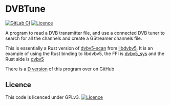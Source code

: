 # DVBTune

[![GitLab CI](https://gitlab.com/Russel/DVBTune/badges/master/build.svg)](https://gitlab.com/Russel/dvbtune)
[![Licence](https://img.shields.io/badge/license-GPL_3-green.svg)](https://www.gnu.org/licenses/gpl-3.0.en.html)

A program to read a DVB transmitter file, and use a connected DVB tuner to search for all the channels and
create a GStreamer channels file.

This is essentially a Rust version of [dvbv5-scan](https://www.linuxtv.org/wiki/index.php/Dvbv5-scan)
from [libdvbv5](https://linuxtv.org/docs/libdvbv5/). It is an example of using the Rust binding to libdvbv5,
the FFI is [dvbv5_sys](https://crates.io/crates/dvbv5-sys) and the Rust side is [dvbv5](.https://crates.io/crates/dvbv5)

There is a [D version](https://github.com/russel/DVBTune) of this program over on GitHub

## Licence

This code is licenced under GPLv3.
[![Licence](https://www.gnu.org/graphics/gplv3-127x51.png)](https://www.gnu.org/licenses/gpl-3.0.en.html)
